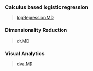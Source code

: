 ### Calculus based logistic regression

> <a href="https://github.com/jlm429/ML/blob/master/logRegression.MD">logRegression.MD</a>


### Dimensionality Reduction 

> <a href="https://github.com/jlm429/ML/blob/master/dr.MD">dr.MD</a>

### Visual Analytics 

> <a href="https://github.com/jlm429/ML/blob/master/dva.MD">dva.MD</a>




